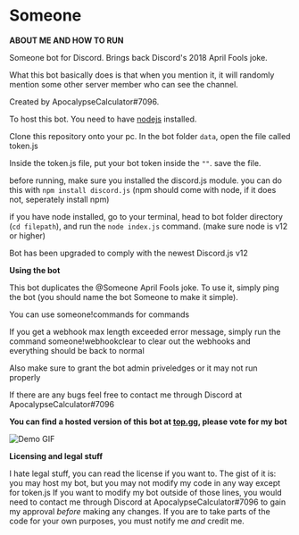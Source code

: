 # Someone
**ABOUT ME AND HOW TO RUN**

Someone bot for Discord. Brings back Discord's 2018 April Fools joke.

What this bot basically does is that when you mention it, it will randomly mention some other server member who can see the channel.

Created by ApocalypseCalculator#7096.

To host this bot. You need to have [nodejs](https://nodejs.org/en/) installed.

Clone this repository onto your pc. In the bot folder `data`, open the file called token.js

Inside the token.js file, put your bot token inside the `""`. save the file.

before running, make sure you installed the discord.js module. you can do this with `npm install discord.js`  (npm should come with node, if it does not, seperately install npm)

if you have node installed, go to your terminal, head to bot folder directory (`cd filepath`), and run the `node index.js` command. (make sure node is v12 or higher)

Bot has been upgraded to comply with the newest Discord.js v12



**Using the bot**

This bot duplicates the @Someone April Fools joke. To use it, simply ping the bot (you should name the bot Someone to make it simple).

You can use someone!commands for commands

If you get a webhook max length exceeded error message, simply run the command someone!webhookclear to clear out the webhooks and everything should be back to normal

Also make sure to grant the bot admin priveledges or it may not run properly

If there are any bugs feel free to contact me through Discord at ApocalypseCalculator#7096


**You can find a hosted version of this bot at [top.gg](https://top.gg/bot/705135432588853288), please vote for my bot**

![Demo GIF](https://cdn.discordapp.com/attachments/711369875007995954/711617131866882058/demo2.gif)


**Licensing and legal stuff**

I hate legal stuff, you can read the license if you want to. 
The gist of it is: you may host my bot, but you may not modify my code in any way except for token.js
If you want to modify my bot outside of those lines, you would need to contact me through Discord at ApocalypseCalculator#7096 to gain my approval *before* making any changes.
If you are to take parts of the code for your own purposes, you must notify me *and* credit me.
